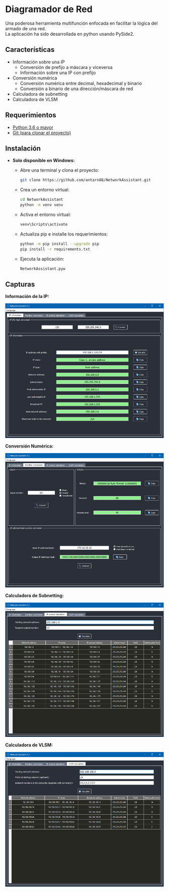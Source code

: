 # Diagramador de Red
Una poderosa herramienta multifunción enfocada en facilitar la lógica del armado de una red.<br/>
La aplicación ha sido desarrollada en python usando PySide2.

## Características
- Información sobre una IP
    - Conversión de prefijo a máscara y viceversa
    - Información sobre una IP con prefijo
- Conversión numérica
    - Conversión numérica entre decimal, hexadecimal y binario
    - Conversión a binario de una dirección/máscara de red
- Calculadora de subnetting
- Calculadora de VLSM

## Requerimientos
- [Python 3.6 o mayor](https://www.python.org/downloads/)
- [Git (para clonar el proyecto)](https://git-scm.com/)

## Instalación
- **Solo disponible en Windows:**
    - Abre una terminal y clona el proyecto:
        
        ```bash
        git clone https://github.com/antarn88/NetworkAssistant.git
        ```
    - Crea un entorno virtual:
    
        ```bash
        cd NetworkAssistant
        python -m venv venv
        ```
    - Activa el entorno virtual:
    
        ```bash
        venv\Scripts\activate
        ```
    - Actualiza pip e installe los requerimientos:
    
        ```bash
        python -m pip install --upgrade pip
        pip install -r requirements.txt
        ```
    - Ejecuta la aplicación:
    
        ```bash
        NetworkAssistant.pyw
        ```

## Capturas
**Información de la IP:**

![Windows screenshot](screenshots/screenshot_windows_01.png)

**Conversión Numérica:**

![Windows screenshot](screenshots/screenshot_windows_02.png)

**Calculadora de Subnetting:**

![Windows screenshot](screenshots/screenshot_windows_03.png)

**Calculadora de VLSM:**

![Windows screenshot](screenshots/screenshot_windows_04.png)
